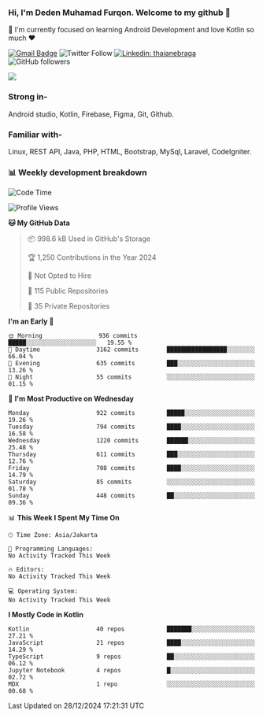 ### Hi, I'm Deden Muhamad Furqon. Welcome to my github 👋

<!--
**furqoncreative/furqoncreative** is a ✨ _special_ ✨ repository because its `README.md` (this file) appears on your GitHub profile.

Here are some ideas to get you started:

- 🔭 I’m currently working on ...
- 👯 I’m looking to collaborate on ...
- 🤔 I’m looking for help with ...
- 💬 Ask me about ...
- 📫 How to reach me: ...
- 😄 Pronouns: ...
- ⚡ Fun fact: ...
-->

  🌱 I'm currently focused on learning Android Development and love Kotlin so much ❤ 

[![Gmail Badge](https://img.shields.io/badge/-furqoncreative24@gmail.com-c14438?style=flat-square&logo=Gmail&logoColor=white&link=mailto:furqoncreative24@gmail.com)](mailto:furqoncreative24@gmail.com)
![Twitter Follow](https://img.shields.io/twitter/follow/furqoncreative?label=Follow)
[![Linkedin: thaianebraga](https://img.shields.io/badge/-Deden_Muhamad_Furqon-blue?style=flat-square&logo=Linkedin&logoColor=white&link=https://www.linkedin.com/in/anmol-p-singh/)](https://www.linkedin.com/in/furqoncreative/)
![GitHub followers](https://img.shields.io/github/followers/furqoncreative?label=Follow&style=social)

<img src="https://github-readme-stats.sera5-dev.vercel.app/api?username=furqoncreative&hide=stars&show_icons=true&count_private=true&include_all_commits=true&title_color=#008080&icon_color=#008080&hide_border=true" width="">

### Strong in-

Android studio, Kotlin, Firebase, Figma, Git, Github.

### Familiar with-
Linux, REST API, Java, PHP, HTML, Bootstrap, MySql, Laravel, CodeIgniter.

### 📊 Weekly development breakdown

<!--START_SECTION:waka-->
![Code Time](http://img.shields.io/badge/Code%20Time-2%2C729%20hrs%205%20mins-blue)

![Profile Views](http://img.shields.io/badge/Profile%20Views-0-blue)

**🐱 My GitHub Data** 

> 📦 998.6 kB Used in GitHub's Storage 
 > 
> 🏆 1,250 Contributions in the Year 2024
 > 
> 🚫 Not Opted to Hire
 > 
> 📜 115 Public Repositories 
 > 
> 🔑 35 Private Repositories 
 > 
**I'm an Early 🐤** 

```text
🌞 Morning                936 commits         █████░░░░░░░░░░░░░░░░░░░░   19.55 % 
🌆 Daytime                3162 commits        █████████████████░░░░░░░░   66.04 % 
🌃 Evening                635 commits         ███░░░░░░░░░░░░░░░░░░░░░░   13.26 % 
🌙 Night                  55 commits          ░░░░░░░░░░░░░░░░░░░░░░░░░   01.15 % 
```
📅 **I'm Most Productive on Wednesday** 

```text
Monday                   922 commits         █████░░░░░░░░░░░░░░░░░░░░   19.26 % 
Tuesday                  794 commits         ████░░░░░░░░░░░░░░░░░░░░░   16.58 % 
Wednesday                1220 commits        ██████░░░░░░░░░░░░░░░░░░░   25.48 % 
Thursday                 611 commits         ███░░░░░░░░░░░░░░░░░░░░░░   12.76 % 
Friday                   708 commits         ████░░░░░░░░░░░░░░░░░░░░░   14.79 % 
Saturday                 85 commits          ░░░░░░░░░░░░░░░░░░░░░░░░░   01.78 % 
Sunday                   448 commits         ██░░░░░░░░░░░░░░░░░░░░░░░   09.36 % 
```


📊 **This Week I Spent My Time On** 

```text
🕑︎ Time Zone: Asia/Jakarta

💬 Programming Languages: 
No Activity Tracked This Week

🔥 Editors: 
No Activity Tracked This Week

💻 Operating System: 
No Activity Tracked This Week
```

**I Mostly Code in Kotlin** 

```text
Kotlin                   40 repos            ███████░░░░░░░░░░░░░░░░░░   27.21 % 
JavaScript               21 repos            ████░░░░░░░░░░░░░░░░░░░░░   14.29 % 
TypeScript               9 repos             ██░░░░░░░░░░░░░░░░░░░░░░░   06.12 % 
Jupyter Notebook         4 repos             █░░░░░░░░░░░░░░░░░░░░░░░░   02.72 % 
MDX                      1 repo              ░░░░░░░░░░░░░░░░░░░░░░░░░   00.68 % 
```




 Last Updated on 28/12/2024 17:21:31 UTC
<!--END_SECTION:waka-->
